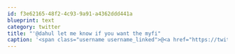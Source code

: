 ```yaml
---
id: f3e62165-48f2-4c93-9a91-a4362ddd441a
blueprint: text
category: twitter
title: "'@dahul let me know if you want the myfi"
caption: '<span class="username username_linked">@<a href="https://twitter.com/dahul" title="Darren Hull (dahul)">dahul</a></span> let me know if you want the myfi'
---
```

